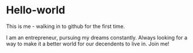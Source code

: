 # Hello-world
This is me - walking in to github for the first time.

I am an entrepreneur, pursuing my dreams constantly.
Always looking for a way to make it a better world for our decendents to live in.
Join me!
